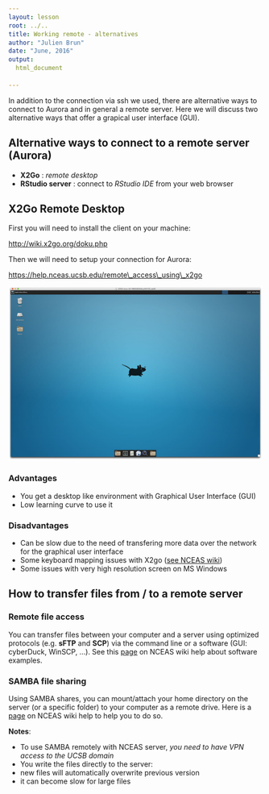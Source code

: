 ```yaml
---
layout: lesson
root: ../..
title: Working remote - alternatives
author: "Julien Brun"
date: "June, 2016"
output:
  html_document

---
```


In addition to the connection via ssh we used, there are alternative ways to connect to Aurora and in general a remote server. Here we will discuss two alternative ways that offer a grapical user interface (GUI). 

## Alternative ways to connect to a remote server (Aurora)
* **X2Go** : *remote desktop*
* **RStudio server** : connect to *RStudio IDE* from your web browser

## X2Go Remote Desktop

First you will need to install the client on your machine:

http://wiki.x2go.org/doku.php

Then we will need to setup your connection for Aurora:

https://help.nceas.ucsb.edu/remote\_access\_using\_x2go


![X2go Desktop](images/x2go-desktop.png)


### Advantages
* You get a desktop like environment with Graphical User Interface (GUI)
* Low learning curve to use it


### Disadvantages
* Can be slow due to the need of transfering more data over the network for the graphical user interface
* Some keyboard mapping issues with X2go ([see NCEAS wiki](https://help.nceas.ucsb.edu/remote_access_using_x2go))
*  Some issues with very high resolution screen on MS Windows

## How to transfer files from / to a remote server

### Remote file access

You can transfer files between your computer and a server using optimized protocols (e.g. **sFTP** and **SCP**) via the command line or a software (GUI: cyberDuck, WinSCP, ...). See this [page](https://help.nceas.ucsb.edu/remote_file_access?s[]=winscp) on NCEAS wiki help about software examples.


### SAMBA file sharing

Using SAMBA shares, you can mount/attach your home directory on the server (or a specific folder) to your computer as a remote drive. Here is a [page](https://help.nceas.ucsb.edu/mount_your_home_directory) on NCEAS wiki help to help you to do so.

**Notes**:

- To use SAMBA remotely with NCEAS server, *you need to have VPN access to the UCSB domain*
- You write the files directly to the server:
 - new files will automatically overwrite previous version
 - it can become slow for large files


